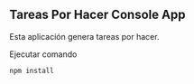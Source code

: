 

## Tareas Por Hacer Console App

Esta aplicación genera tareas por hacer.

Ejecutar comando

``
npm install
``
